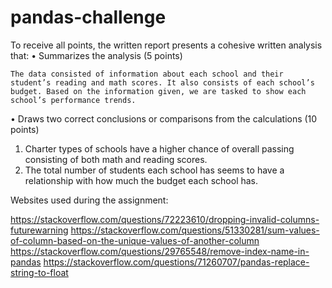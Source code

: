 # pandas-challenge

To receive all points, the written report presents a cohesive written analysis that:
•	Summarizes the analysis (5 points)
    
    The data consisted of information about each school and their student’s reading and math scores. It also consists of each school’s budget. Based on the information given, we are tasked to show each school’s performance trends. 

•	Draws two correct conclusions or comparisons from the calculations (10 points)

1.	Charter types of schools have a higher chance of overall passing consisting of both math and reading scores. 
2.	The total number of students each school has seems to have a relationship with how much the budget each school has.



Websites used during the assignment:

https://stackoverflow.com/questions/72223610/dropping-invalid-columns-futurewarning
https://stackoverflow.com/questions/51330281/sum-values-of-column-based-on-the-unique-values-of-another-column
https://stackoverflow.com/questions/29765548/remove-index-name-in-pandas
https://stackoverflow.com/questions/71260707/pandas-replace-string-to-float
